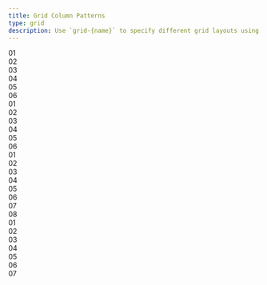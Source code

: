```yaml
---
title: Grid Column Patterns
type: grid
description: Use `grid-{name}` to specify different grid layouts using compound grids.
---
```

<div class="grid grid-hydrogen bg-black m-b3 b-br2 p3 gap2">
	<div class="b-br1 bg-yellow p3">01</div>
	<div class="b-br1 bg-yellow p3">02</div>
	<div class="b-br1 bg-yellow p3">03</div>
	<div class="b-br1 bg-yellow p3">04</div>
	<div class="b-br1 bg-yellow p3">05</div>
	<div class="b-br1 bg-yellow p3">06</div>
</div>

<div class="grid grid-helium bg-black m-b3 b-br2 p3 gap2">
	<div class="b-br1 bg-yellow p3">01</div>
	<div class="b-br1 bg-yellow p3">02</div>
	<div class="b-br1 bg-yellow p3">03</div>
	<div class="b-br1 bg-yellow p3">04</div>
	<div class="b-br1 bg-yellow p3">05</div>
	<div class="b-br1 bg-yellow p3">06</div>
</div>

<div class="grid grid-lithium bg-black m-b3 b-br2 p3 gap2">
	<div class="b-br1 bg-yellow p3">01</div>
	<div class="b-br1 bg-yellow p3">02</div>
	<div class="b-br1 bg-yellow p3">03</div>
	<div class="b-br1 bg-yellow p3">04</div>
	<div class="b-br1 bg-yellow p3">05</div>
	<div class="b-br1 bg-yellow p3">06</div>
	<div class="b-br1 bg-yellow p3">07</div>
	<div class="b-br1 bg-yellow p3">08</div>
</div>

<div class="grid grid-berilium bg-black m-b3 b-br2 p3 gap2">
	<div class="b-br1 bg-yellow p3">01</div>
	<div class="b-br1 bg-yellow p3">02</div>
	<div class="b-br1 bg-yellow p3">03</div>
	<div class="b-br1 bg-yellow p3">04</div>
	<div class="b-br1 bg-yellow p3">05</div>
	<div class="b-br1 bg-yellow p3">06</div>
	<div class="b-br1 bg-yellow p3">07</div>
</div>
